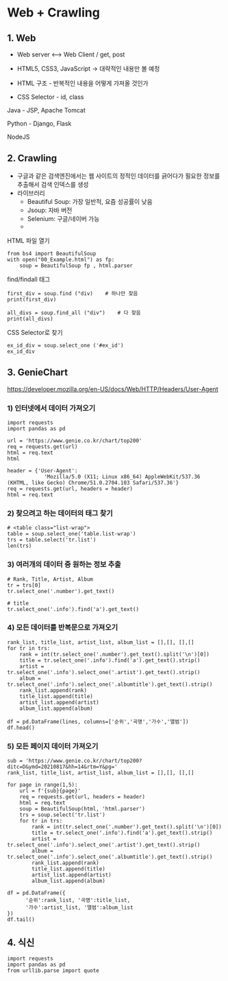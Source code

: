 # Web + Crawling





## 1. Web



- Web server <--> Web Client / get, post

- HTML5, CSS3, JavaScript -> 대략적인 내용만 볼 예정

- HTML 구조 - 반복적인 내용을 어떻게 가져올 것인가

- CSS Selector - id, class

  

Java - JSP, Apache Tomcat

Python - Django, Flask

NodeJS









## 2. Crawling



- 구글과 같은 검색엔진에서는 웹 사이트의 정적인 데이터를 긁어다가 필요한
  정보를 추출해서 검색 인덱스를 생성
- 라이브러리
  - Beautiful Soup: 가장 일반적, 요즘 성공률이 낮음
  - Jsoup: 자바 버전
  - Selenium: 구글/네이버 가능
  - 

HTML 파일 열기

```
from bs4 import BeautifulSoup
with open("00_Example.html") as fp:
	soup = BeautifulSoup fp , html.parser
```



find/findall 태그

```
first_div = soup.find ("div) 	# 하나만 찾음
print(first_div)
```

```
all_divs = soup.find_all ("div")	# 다 찾음
print(all_divs)
```



CSS Selector로 찾기

```
ex_id_div = soup.select_one ('#ex_id')
ex_id_div
```









## 3. GenieChart



https://developer.mozilla.org/en-US/docs/Web/HTTP/Headers/User-Agent



### 1) 인터넷에서 데이터 가져오기

```
import requests
import pandas as pd
```

```
url = 'https://www.genie.co.kr/chart/top200'
req = requests.get(url)
html = req.text
html
```

```
header = {'User-Agent': 
            'Mozilla/5.0 (X11; Linux x86_64) AppleWebKit/537.36 (KHTML, like Gecko) Chrome/51.0.2704.103 Safari/537.36'}
req = requests.get(url, headers = header)
html = req.text
```





### 2) 찾으려고 하는 데이터의 태그 찾기

```
# <table class="list-wrap">
table = soup.select_one('table.list-wrap')
trs = table.select('tr.list')
len(trs)
```





### 3) 여러개의 데이터 중 원하는 정보 추출

```
# Rank, Title, Artist, Album
tr = trs[0]
tr.select_one('.number').get_text()
```

```
# title
tr.select_one('.info').find('a').get_text()
```



### 4) 모든 데이터를 반복문으로 가져오기

```
rank_list, title_list, artist_list, album_list = [],[], [],[]
for tr in trs:
    rank = int(tr.select_one('.number').get_text().split('\n')[0])
    title = tr.select_one('.info').find('a').get_text().strip()
    artist = tr.select_one('.info').select_one('.artist').get_text().strip()
    album = tr.select_one('.info').select_one('.albumtitle').get_text().strip()
    rank_list.append(rank)
    title_list.append(title)
    artist_list.append(artist)
    album_list.append(album)
```

```
df = pd.DataFrame(lines, columns=['순위','곡명','가수','앨범'])
df.head()
```





### 5) 모든 페이지 데이터 가져오기

```
sub = 'https://www.genie.co.kr/chart/top200?ditc=D&ymd=20210817&hh=14&rtm=Y&pg='
rank_list, title_list, artist_list, album_list = [],[], [],[]

for page in range(1,5):
    url = f'{sub}{page}'
    req = requests.get(url, headers = header)
    html = req.text
    soup = BeautifulSoup(html, 'html.parser')
    trs = soup.select('tr.list')
    for tr in trs:
        rank = int(tr.select_one('.number').get_text().split('\n')[0])
        title = tr.select_one('.info').find('a').get_text().strip()
        artist = tr.select_one('.info').select_one('.artist').get_text().strip()
        album = tr.select_one('.info').select_one('.albumtitle').get_text().strip()
        rank_list.append(rank)
        title_list.append(title)
        artist_list.append(artist)
        album_list.append(album)
```

```
df = pd.DataFrame({
      '순위':rank_list, '곡명':title_list,
      '가수':artist_list, '앨범':album_list
})
df.tail()
```







## 4. 식신



```
import requests
import pandas as pd
from urllib.parse import quote
```



